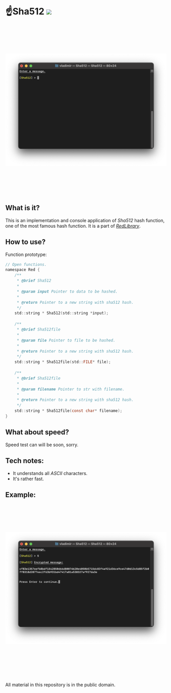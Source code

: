 # ☝️Sha512 ![](https://img.shields.io/apm/l/vim-mode)

<img src="https://github.com/red-sayed/Sha512/blob/main/Screenshots/sha512_main.png?raw=true" style="object-fit:contain;
            width:auto;
            height:520px;">

## What is it?

This is an implementation and console application of _Sha512_ hash function, one of the most famous hash function. It is a part of [_RedLibrary_](https://github.com/Red-company/RedLibrary).

## How to use?

Function prototype:

```C
// Open functions.
namespace Red {
    /**
     * @brief Sha512
     *
     * @param input Pointer to data to be hashed.
     *
     * @return Pointer to a new string with sha512 hash.
     */
    std::string * Sha512(std::string *input);

    /**
     * @brief Sha512file
     *
     * @param file Pointer to file to be hashed.
     *
     * @return Pointer to a new string with sha512 hash.
     */
    std::string * Sha512file(std::FILE* file);

    /**
     * @brief Sha512file
     *
     * @param filename Pointer to str with filename.
     *
     * @return Pointer to a new string with sha512 hash.
     */
    std::string * Sha512file(const char* filename);
}
```

## What about speed?

Speed test can will be soon, sorry.

## Tech notes:

* It understands all _ASCII_ characters.
* It's rather fast.

## Example:

<img src="https://github.com/red-sayed/Sha512/blob/main/Screenshots/sha512_ex.png?raw=true" style="object-fit:contain;
            width:auto;
            height:520px;">

##
All material in this repository is in the public domain.
